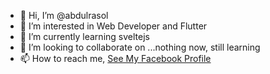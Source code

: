 - 👋 Hi, I’m @abdulrasol
- 👀 I’m interested in Web Developer and Flutter
- 🌱 I’m currently learning sveltejs
- 💞️ I’m looking to collaborate on ...nothing now, still learning
- 📫 How to reach me, [See My Facebook Profile](https://www.fb.com/abdulrsol)

<!---
abdulrasol/abdulrasol is a ✨ special ✨ repository because its `README.md` (this file) appears on your GitHub profile.
You can click the Preview link to take a look at your changes.
--->
